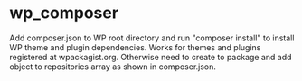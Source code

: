 # wp_composer
Add composer.json to WP root directory and run "composer install" to install WP theme and plugin dependencies.  Works for themes and plugins registered at wpackagist.org.  Otherwise need to create to package and add object to repositories array as shown in composer.json.
